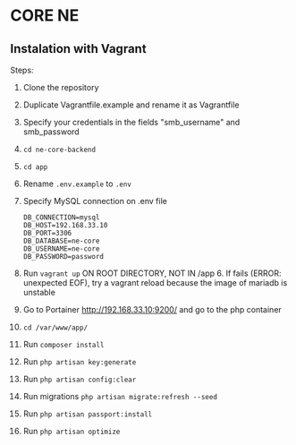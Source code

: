 

# CORE NE


## Instalation with Vagrant

Steps:
1. Clone the repository
1. Duplicate Vagrantfile.example and rename it as Vagrantfile
1. Specify your credentials in the fields "smb_username" and smb_password
1. ```cd ne-core-backend```
1. ```cd app```
1. Rename ```.env.example``` to ```.env``` 
1. Specify MySQL connection on .env file
    ```
    DB_CONNECTION=mysql
    DB_HOST=192.168.33.10
    DB_PORT=3306
    DB_DATABASE=ne-core
    DB_USERNAME=ne-core
    DB_PASSWORD=password
    ``` 
 
1. Run ```vagrant up``` ON ROOT DIRECTORY, NOT IN /app
    6. If fails (ERROR: unexpected EOF), try a vagrant reload because the image of mariadb is unstable

1. Go to Portainer http://192.168.33.10:9200/ and go to the php container
1. ```cd /var/www/app/```
1. Run ```composer install```
1. Run ```php artisan key:generate```
1. Run ```php artisan config:clear```
1. Run migrations ```php artisan migrate:refresh --seed```
1. Run ```php artisan passport:install```
1. Run ```php artisan optimize```

